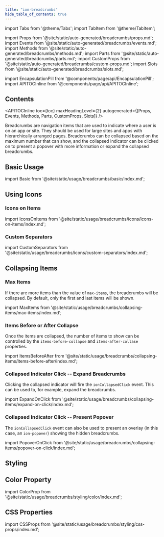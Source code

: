 ```yaml
---
title: "ion-breadcrumbs"
hide_table_of_contents: true
---
```

import Tabs from '@theme/Tabs';
import TabItem from '@theme/TabItem';

import Props from '@site/static/auto-generated/breadcrumbs/props.md';
import Events from '@site/static/auto-generated/breadcrumbs/events.md';
import Methods from '@site/static/auto-generated/breadcrumbs/methods.md';
import Parts from '@site/static/auto-generated/breadcrumbs/parts.md';
import CustomProps from '@site/static/auto-generated/breadcrumbs/custom-props.md';
import Slots from '@site/static/auto-generated/breadcrumbs/slots.md';



import EncapsulationPill from '@components/page/api/EncapsulationPill';
import APITOCInline from '@components/page/api/APITOCInline';

<EncapsulationPill type="shadow" />

<h2 className="table-of-contents__title">Contents</h2>

<APITOCInline
  toc={toc}
  maxHeadingLevel={2}
  autogenerated={[Props, Events, Methods, Parts, CustomProps, Slots]}
/>



Breadcrumbs are navigation items that are used to indicate where a user is on an app or site. They should be used for large sites and apps with hierarchically arranged pages. Breadcrumbs can be collapsed based on the maximum number that can show, and the collapsed indicator can be clicked on to present a popover with more information or expand the collapsed breadcrumbs.

## Basic Usage

import Basic from '@site/static/usage/breadcrumbs/basic/index.md';

<Basic />

## Using Icons

### Icons on Items

import IconsOnItems from '@site/static/usage/breadcrumbs/icons/icons-on-items/index.md';

<IconsOnItems />

### Custom Separators

import CustomSeparators from '@site/static/usage/breadcrumbs/icons/custom-separators/index.md';

<CustomSeparators />

## Collapsing Items

### Max Items

If there are more items than the value of `max-items`, the breadcrumbs will be collapsed. By default, only the first and last items will be shown.

import MaxItems from '@site/static/usage/breadcrumbs/collapsing-items/max-items/index.md';

<MaxItems />

### Items Before or After Collapse

Once the items are collapsed, the number of items to show can be controlled by the `items-before-collapse` and `items-after-collase` properties.

import ItemsBeforeAfter from '@site/static/usage/breadcrumbs/collapsing-items/items-before-after/index.md';

<ItemsBeforeAfter />

### Collapsed Indicator Click -- Expand Breadcrumbs

Clicking the collapsed indicator will fire the `ionCollapsedClick` event. This can be used to, for example, expand the breadcrumbs.

import ExpandOnClick from '@site/static/usage/breadcrumbs/collapsing-items/expand-on-click/index.md';

<ExpandOnClick />

### Collapsed Indicator Click -- Present Popover

The `ionCollapsedClick` event can also be used to present an overlay (in this case, an `ion-popover`) showing the hidden breadcrumbs.

import PopoverOnClick from '@site/static/usage/breadcrumbs/collapsing-items/popover-on-click/index.md';

<PopoverOnClick />

## Styling

## Color Property

import ColorProp from '@site/static/usage/breadcrumbs/styling/color/index.md';

<ColorProp />

## CSS Properties

import CSSProps from '@site/static/usage/breadcrumbs/styling/css-props/index.md';

<CSSProps />


<Props />
<Events />
<Methods />
<Parts />
<CustomProps />
<Slots />